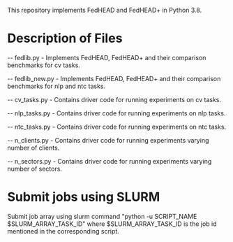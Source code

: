 This repository implements FedHEAD and FedHEAD+ in Python 3.8.

# Description of Files

-- fedlib.py - Implements FedHEAD, FedHEAD+ and their comparison benchmarks for cv tasks.

-- fedlib_new.py - Implements FedHEAD, FedHEAD+ and their comparison benchmarks for nlp and ntc tasks.

-- cv_tasks.py - Contains driver code for running experiments on cv tasks.

-- nlp_tasks.py - Contains driver code for running experiments on nlp tasks.

-- ntc_tasks.py - Contains driver code for running experiments on ntc tasks.

-- n_clients.py - Contains driver code for running experiments varying number of clients.

-- n_sectors.py - Contains driver code for running experiments varying number of sectors.


# Submit jobs using SLURM

Submit job array using slurm command "python -u SCRIPT_NAME $SLURM_ARRAY_TASK_ID" where $SLURM_ARRAY_TASK_ID is the job id mentioned in the corresponding script.
